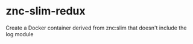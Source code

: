 # znc-slim-redux
Create a Docker container derived from znc:slim that doesn't include the log module
